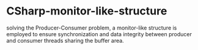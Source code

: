 # CSharp-monitor-like-structure
solving the Producer-Consumer problem, a monitor-like structure is employed to ensure synchronization and data integrity between producer and consumer threads sharing the buffer area.
